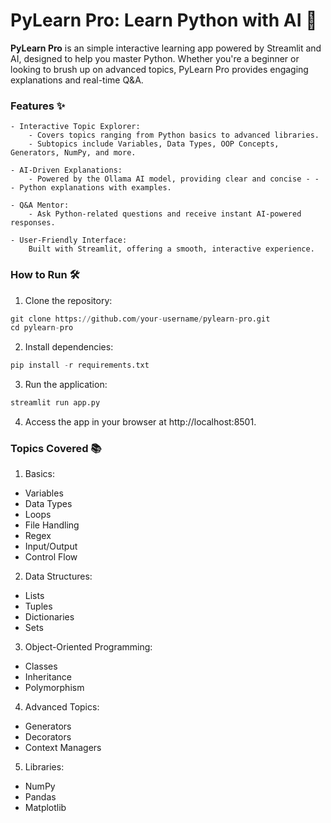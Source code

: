 # PyLearn Pro: Learn Python with AI 🚀

**PyLearn Pro** is an simple interactive learning app powered by Streamlit and AI, designed to help you master Python. Whether you're a beginner or looking to brush up on advanced topics, PyLearn Pro provides engaging explanations and real-time Q&A.

### Features ✨

    - Interactive Topic Explorer:
        - Covers topics ranging from Python basics to advanced libraries.
        - Subtopics include Variables, Data Types, OOP Concepts, Generators, NumPy, and more.

    - AI-Driven Explanations:
        - Powered by the Ollama AI model, providing clear and concise - - - Python explanations with examples.

    - Q&A Mentor:
        - Ask Python-related questions and receive instant AI-powered responses.

    - User-Friendly Interface:
        Built with Streamlit, offering a smooth, interactive experience.

### How to Run 🛠️
1. Clone the repository:
```python
git clone https://github.com/your-username/pylearn-pro.git
cd pylearn-pro
```
2. Install dependencies:
```python
pip install -r requirements.txt
```
3. Run the application:
```python
streamlit run app.py
````
4. Access the app in your browser at http://localhost:8501.

### Topics Covered 📚

1. Basics:
- Variables
- Data Types
- Loops
- File Handling
- Regex
- Input/Output
- Control Flow

2. Data Structures:
- Lists
- Tuples
- Dictionaries
- Sets

3. Object-Oriented Programming:
- Classes
- Inheritance
- Polymorphism

4. Advanced Topics:
- Generators
- Decorators
- Context Managers

5. Libraries:
- NumPy
- Pandas
- Matplotlib

